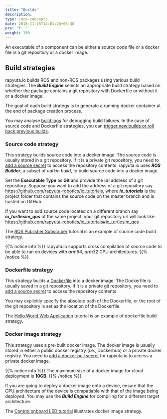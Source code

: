 ```yaml
---
title: "Builds"
description:
type: core-concepts
date: 2018-11-15T14:01:26+05:30
pre: "f. "
weight: 150
---
```

An executable of a component can be either a source code file or a docker
file in a git repository or a docker image.

## Build strategies
rapyuta.io builds ROS and non-ROS packages using various build strategies.
The ***Build Engine*** selects an appropriate build strategy based on
whether the package contains a git repository with Dockerfile or
without it or a docker image.

The goal of each build strategy is to generate a running docker container
at the end of package creation process.

You may analyse [build logs](/core-concepts/logging/build-logs) for
debugging build failures. In the case of source code and Dockerfile
strategies, you can
[trigger new builds or roll back previous builds](/core-concepts/builds/trigger-rollback).

### Source code strategy
This strategy builds source code into a docker image. The source code
is usually stored in a git repository. If it is a private git repository,
you need to [add a source secret](/core-concepts/secrets/source-secret)
to access the repository contents. rapyuta.io uses ***ROS Builder***, a
subset of *catkin build*, to build source code into a docker image.

Set the **Executable Type** as **Git** and provide the url address of
a git repository. Suppose you want to add the address of a git repository
say https://github.com/rapyuta-robotics/io_tutorials,
where ***io_tutorials*** is the project folder that contains the source
code on the master branch and is hosted on GitHub.

If you want to add source code located on a different branch say
***io_turtlesim_qos*** of the same project, your git repository url
will look like:
https://github.com/rapyuta-robotics/io_tutorials#io_turtlesim_qos

The [ROS Publisher Subscriber](/dev-tutorials/ros-publisher-subscriber)
tutorial is an example of source code build strategy.

{{% notice info %}}
rapyuta.io supports cross compilation of source code
to be able to run on devices with *arm64*, *arm32* CPU
architectures.
{{% /notice %}}

### Dockerfile strategy
This strategy builds a [Dockerfile](https://docs.docker.com/engine/reference/builder/) into a docker image. The Dockerfile is
usually saved in a git repository. If it is a private git repository,
you need to [add a source secret](/core-concepts/secrets/source-secret)
to access the repository contents.

You may explicitly specify the absolute path of the Dockerfile, or
the root of the git repository is set as the location of the Dockerfile.

The [Hello World Web Application](/dev-tutorials/hello-world/) tutorial is
an example of dockerfile build strategy.

### Docker image strategy
This strategy uses a pre-built docker image. The docker image is usually
stored in either a public docker registry (i.e., Dockerhub) or a private
docker registry. You need to [add a docker pull secret](/core-concepts/secrets/docker-pull-secret/) for rapyuta.io to access a private docker image.

{{% notice info %}}
The maximum size of a docker image for cloud deployment is **10GB**.
{{% /notice %}}

If you are going to deploy a docker image onto a device, ensure that the
CPU architecture of the device is compatiable with that of the image being
deployed. You may use the ***Build Engine*** for compiling for a different
target architecture.

The [Control onboard LED tutorial](/dev-tutorials/control-onboard-led)
illustrates docker image strategy.
